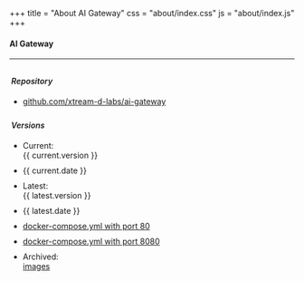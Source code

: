 +++
title = "About AI Gateway"
css = "about/index.css"
js = "about/index.js"
+++
<main>
  <section class="container content-header">
    <div class="row">
      <div class="col s12" style="min-height: 182px;padding-bottom: 25px;margin-bottom: 40px;">
        <h4 class="form-signin-heading">AI Gateway</h4>
        <hr/>
        <h6 style="margin: 30px 0 7px 3px;font-weight: 600;">Repository</h6>
        <ul>
          <li>
            <div class="row" style="padding: 5px 0;">
              <div class="col-3"></div>
              <div class="col-9">
                <a href="https://github.com/xtream-d-labs/ai-gateway"
                   target="_blank">github.com/xtream-d-labs/ai-gateway</a>
              </div>
            </div>
          </li>
        </ul>
        <h6 style="margin: 20px 0 12px 3px;font-weight: 600;">Versions</h6>
        <ul id="data">
          <li>
            <div class="row" style="padding: 5px 0;">
              <div class="col-3">Current:</div>
              <div class="col-9">{{ current.version }}</div>
            </div>
          </li>
          <li>
            <div class="row" style="padding: 5px 0;">
              <div class="col-3"></div>
              <div class="col-9">{{ current.date }}</div>
            </div>
          </li>
          <li>
            <div class="row" style="padding: 5px 0;">
              <div class="col-3">Latest:</div>
              <div class="col-9">{{ latest.version }}</div>
            </div>
          </li>
          <li>
            <div class="row" style="padding: 5px 0;">
              <div class="col-3"></div>
              <div class="col-9">{{ latest.date }}</div>
            </div>
          </li>
          <li>
            <div class="row" style="padding: 5px 0;">
              <div class="col-3"></div>
              <div class="col-9">
                <a href="https://s3-ap-northeast-1.amazonaws.com/ai-gateway/docker-compose.yml">docker-compose.yml with port 80</a>
              </div>
            </div>
          </li>
          <li>
            <div class="row" style="padding: 5px 0;">
              <div class="col-3"></div>
              <div class="col-9">
                <a href="https://s3-ap-northeast-1.amazonaws.com/ai-gateway/docker-compose-8080.yml">docker-compose.yml with port 8080</a>
              </div>
            </div>
          </li>
          <li>
            <div class="row" style="padding: 5px 0;">
              <div class="col-3">Archived:</div>
              <div class="col-9">
                <a href="https://hub.docker.com/r/aigateway/api/tags" target="_blank">images</a>
              </div>
            </div>
          </li>
        </ul>
      </div>
    </div>
  </section>
</main>
